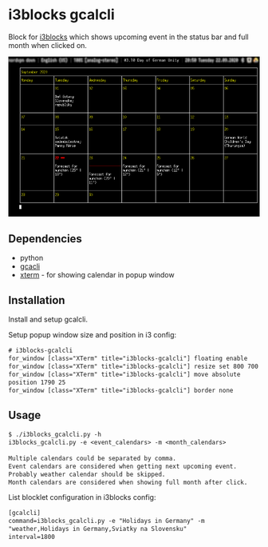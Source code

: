 # i3blocks gcalcli

Block for [i3blocks](https://github.com/vivien/i3blocks) which shows upcoming event in the status bar and full month when clicked on.

![screenshot](screenshot.png)

## Dependencies
- python
- [gcacli](https://github.com/insanum/gcalcli)
- [xterm](https://invisible-island.net/xterm/) - for showing calendar in popup window

## Installation
Install and setup gcalcli.

Setup popup window size and position in i3 config:
```
# i3blocks-gcalcli
for_window [class="XTerm" title="i3blocks-gcalcli"] floating enable
for_window [class="XTerm" title="i3blocks-gcalcli"] resize set 800 700 
for_window [class="XTerm" title="i3blocks-gcalcli"] move absolute position 1790 25
for_window [class="XTerm" title="i3blocks-gcalcli"] border none
```

## Usage

```
$ ./i3blocks_gcalcli.py -h
i3blocks_gcalcli.py -e <event_calendars> -m <month_calendars>

Multiple calendars could be separated by comma.
Event calendars are considered when getting next upcoming event. Probably weather calendar should be skipped.
Month calendars are considered when showing full month after click.
```

List blocklet configuration in i3blocks config:
```
[gcalcli]
command=i3blocks_gcalcli.py -e "Holidays in Germany" -m "weather,Holidays in Germany,Sviatky na Slovensku" 
interval=1800
```

